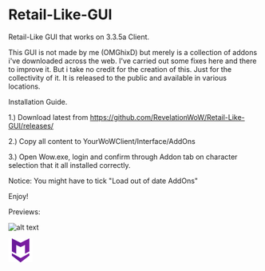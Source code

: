 # Retail-Like-GUI
Retail-Like GUI that works on 3.3.5a Client.


This GUI is not made by me (OMGhixD) but merely is a collection of addons i've downloaded across the web. I've carried out some fixes here and there to improve it. But i take no credit for the creation of this. Just for the collectivity of it. It is released to the public and available in various locations.

Installation Guide.

1.) Download latest from https://github.com/RevelationWoW/Retail-Like-GUI/releases/

2.) Copy all content to YourWoWClient/Interface/AddOns

3.) Open Wow.exe, login and confirm through Addon tab on character selection that it all installed correctly.

Notice: You might have to tick "Load out of date AddOns"

Enjoy!

Previews:

![alt text]([https://github.com/adam-p/markdown-here/raw/master/src/common/images/icon48.png](https://i.imgur.com/mUuZSu1.jpeg) "Logo Title Text 1")

![alt text](https://github.com/adam-p/markdown-here/raw/master/src/common/images/icon48.png "Logo Title Text 1")
